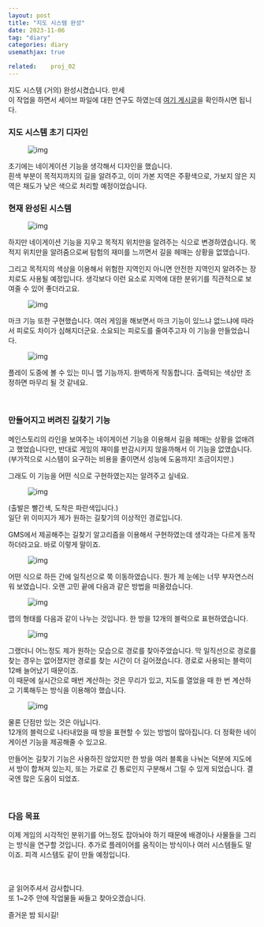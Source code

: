```yaml
---
layout: post
title: "지도 시스템 완성"
date: 2023-11-06
tag: "diary"
categories: diary
usemathjax: true

related:    proj_02
---
```


지도 시스템 (거의) 완성시켰습니다. 만세  
이 작업을 하면서 세이브 파일에 대한 연구도 하였는데 [여기 게시글](https://velog.io/@f_works/세이브-파일을-보호하기)을 확인하시면 됩니다.


<h3>지도 시스템 초기 디자인</h3>

<figure>
    <img class="title-image" src="{{ site.image_location }}/diary/proj2_diary/03/map_design.png" alt="img">
</figure>

초기에는 네이게이션 기능을 생각해서 디자인을 했습니다.  
흰색 부분이 목적지까지의 길을 알려주고, 이미 가본 지역은 주황색으로, 가보지 않은 지역은 채도가 낮은 색으로 처리할 예정이었습니다.

<h3>현재 완성된 시스템</h3>

<figure>
    <img class="title-image" src="{{ site.image_location }}/diary/proj2_diary/05/map_test2.gif" alt="img">
</figure>

하지만 네이게이션 기능을 지우고 목적지 위치만을 알려주는 식으로 변경하였습니다. 목적지 위치만을 알려줌으로써 탐험의 재미를 느끼면서 길을 헤매는 상황을 없앴습니다.  

그리고 목적지의 색상을 이용해서 위험한 지역인지 아니면 안전한 지역인지 알려주는 장치로도 사용될 예정입니다. 
생각보다 이런 요소로 지역에 대한 분위기를 직관적으로 보여줄 수 있어 좋더라고요.

<figure>
    <img class="title-image" src="{{ site.image_location }}/diary/proj2_diary/05/map_test.gif" alt="img">
</figure>

마크 기능 또한 구현했습니다. 여러 게임을 해보면서 마크 기능이 있느냐 없느냐에 따라서 피로도 차이가 심해지더군요. 소요되는 피로도를 줄여주고자 이 기능을 만들었습니다.

<figure>
    <img class="title-image" src="{{ site.image_location }}/diary/proj2_diary/05/minimap.png" alt="img">
</figure>

플레이 도중에 볼 수 있는 미니 맵 기능까지. 완벽하게 작동합니다. 출력되는 색상만 조정하면 마무리 될 것 같네요.

<br/>

<h3>만들어지고 버려진 길찾기 기능</h3>

메인스토리의 라인을 보여주는 네이게이션 기능을 이용해서 길을 헤매는 상황을 없애려고 했었습니다만, 반대로 게임의 재미를 반감시키지 않을까해서 이 기능을 없앴습니다. 
(부가적으로 시스템이 요구하는 비용을 줄이면서 성능에 도움까지! 조금이지만.)

그래도 이 기능을 어떤 식으로 구현하였는지는 알려주고 싶네요.

<figure>
    <img class="title-image" src="{{ site.image_location }}/diary/proj2_diary/05/ideal.png" alt="img">
</figure>

(출발은 빨간색, 도착은 파란색입니다.)  
일단 위 이미지가 제가 원하는 길찾기의 이상적인 경로입니다.

GMS에서 제공해주는 길찾기 알고리즘을 이용해서 구현하였는데 생각과는 다르게 동작하더라고요. 바로 이렇게 말이죠.

<figure>
    <img class="title-image" src="{{ site.image_location }}/diary/proj2_diary/05/reality.png" alt="img">
</figure>

어떤 식으로 하든 간에 일직선으로 쭉 이동하였습니다. 뭔가 제 눈에는 너무 부자연스러워 보였습니다. 오랜 고민 끝에 다음과 같은 방법을 떠올렸습니다.

<figure>
    <img class="title-image" src="{{ site.image_location }}/diary/proj2_diary/05/modified.png" alt="img">
</figure>

맵의 형태를 다음과 같이 나누는 것입니다. 한 방을 12개의 블럭으로 표현하였습니다.

<figure>
    <img class="title-image" src="{{ site.image_location }}/diary/proj2_diary/05/path_finding.png" alt="img">
</figure>

그랬더니 어느정도 제가 원하는 모습으로 경로를 찾아주었습니다. 막 일직선으로 경로를 찾는 경우는 없어졌지만 경로를 찾는 시간이 더 길어졌습니다. 
경로로 사용되는 블럭이 12배 늘어났기 때문이죠.  
이 때문에 실시간으로 매번 계산하는 것은 무리가 있고, 지도를 열었을 때 한 번 계산하고 기록해두는 방식을 이용해야 했습니다.

<figure>
    <img class="title-image" src="{{ site.image_location }}/diary/proj2_diary/05/map_path.png" alt="img">
</figure>

물론 단점만 있는 것은 아닙니다.  
12개의 블럭으로 나타내었을 때 방을 표현할 수 있는 방법이 많아집니다. 더 정확한 네이게이션 기능을 제공해줄 수 있고요.

만들어논 길찾기 기능은 사용하진 않았지만 한 방을 여러 블록을 나눠논 덕분에 지도에서 방이 합쳐져 있는지, 또는 가로로 긴 통로인지 구분해서 그릴 수 있게 되었습니다. 결국엔 많은 도움이 되었죠.

<br/>

<h3>다음 목표</h3>
이제 게임의 시각적인 분위기를 어느정도 잡아놔야 하기 때문에 배경이나 사물들을 그리는 방식을 연구할 것입니다. 추가로 플레이어를 움직이는 방식이나 여러 시스템들도 말이죠.  
피격 시스템도 같이 만들 예정입니다.

<br/>
<br/>
<br/>

글 읽어주셔서 감사합니다.  
또 1~2주 안에 작업물들 싸들고 찾아오겠습니다.

즐거운 밤 되시길!
